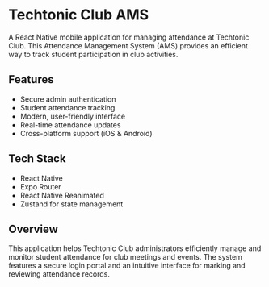 # Techtonic Club AMS

A React Native mobile application for managing attendance at Techtonic Club. This Attendance Management System (AMS) provides an efficient way to track student participation in club activities.

## Features

- Secure admin authentication
- Student attendance tracking
- Modern, user-friendly interface
- Real-time attendance updates
- Cross-platform support (iOS & Android)

## Tech Stack

- React Native
- Expo Router
- React Native Reanimated
- Zustand for state management

## Overview

This application helps Techtonic Club administrators efficiently manage and monitor student attendance for club meetings and events. The system features a secure login portal and an intuitive interface for marking and reviewing attendance records.

